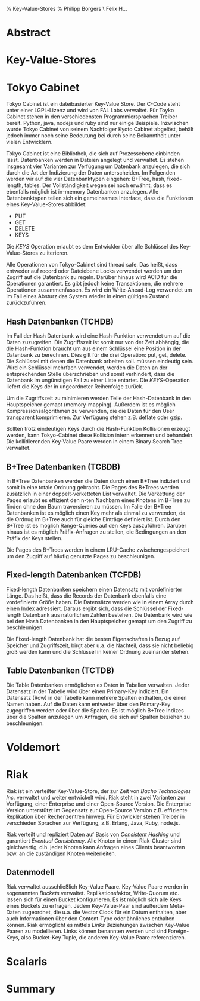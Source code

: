 % Key-Value-Stores
% Philipp Borgers \ Felix H...

# Abstract

# Key-Value-Stores



# Tokyo Cabinet

Tokyo Cabinet ist ein dateibasierter Key-Value Store.
Der C-Code steht unter einer LGPL-Lizenz und wird von FAL Labs verwaltet. Für
Toyko Cabinet stehen in den verschiedensten Programmiersprachen Treiber bereit.
Python, java, nodejs und ruby sind nur einige Beispiele. Inzwischen
wurde Tokyo Cabinet von seinem Nachfolger Kyoto Cabinet abgelöst,
behält jedoch immer noch seine Bedeutung bei durch seine Bekanntheit
unter vielen Entwicklern.

Tokyo Cabinet ist eine Bibliothek, die sich auf Prozessebene einbinden
lässt. Datenbanken werden in Dateien angelegt und verwaltet. Es stehen
insgesamt vier Varianten zur Verfügung um Datenbank anzulegen, die sich durch
die Art der Indizierung der Daten unterscheiden. Im Folgenden werden wir auf
die vier Datenbanktypen eingehen: B+Tree, hash, fixed-length, tables. Der
Vollständigkeit wegen sei noch erwähnt, dass es ebenfalls möglich ist
in-memory Datenbanken anzulegen.
Alle Datenbanktypen teilen sich ein gemeinsames
Interface, dass die Funktionen eines Key-Value-Stores abbildet:

* PUT
* GET
* DELETE
* KEYS

Die *KEYS* Operation erlaubt es dem Entwickler über alle Schlüssel des
Key-Value-Stores zu iterieren.

Alle Operationen von Tokyo-Cabinet sind thread safe. Das heißt, dass entweder
auf record oder Dateiebene Locks verwendet werden um den Zugriff auf die
Datenbank zu regeln. Darüber hinaus wird ACID für die Operationen
garantiert. Es gibt jedoch keine Transaktionen, die mehrere Operationen
zusammenfassen. Es wird ein Write-Ahead-Log verwendet um im Fall eines Absturz
das System wieder in einen gültigen Zustand zurückzuführen.

## Hash Datenbanken (TCHDB)

Im Fall der Hash Datenbank wird eine Hash-Funktion verwendet um auf die Daten
zuzugreifen. Die Zugriffszeit ist somit nur von der Zeit abhängig, die
die Hash-Funktion braucht um aus einem Schlüssel eine Position in der
Datenbank zu berechnen. Dies gilt für die drei Operation: put, get, delete.
Die Schlüssel mit denen die Datenbank arbeiten soll. müssen eindeutig sein.
Wird ein Schlüssel mehrfach verwendet, werden die Daten an der entsprechenden
Stelle überschrieben und somit verhindert, dass die Datenbank im ungünstigen
Fall zu einer Liste entartet. Die *KEYS*-Operation liefert die Keys der in
ungeordneter Reihenfolge zurück.

Um die Zugriffszeit zu minimieren werden Teile der Hash-Datenbank in
den Hauptspeicher gemapt (memory-mapping). Außerdem ist es möglich
Kompressionsalgorithmen zu verwenden, die die Daten für den User transparent
komprimieren. Zur Verfügung stehen z.B. deflate oder gzip.

Sollten trotz eindeutigen Keys durch die Hash-Funktion Kollisionen
erzeugt werden, kann Tokyo-Cabinet diese Kollision intern erkennen und
behandeln. Die kollidierenden Key-Value Paare werden in einem Binary Search
Tree verwaltet.

## B+Tree Datenbanken (TCBDB)

In B+Tree Datenbanken werden die Daten durch einen B+Tree indiziert und
somit in eine totale Ordnung gebracht. Die Pages des B+Trees werden
zusätzlich in einer
doppelt-verketteten List verwaltet. Die Verkettung der Pages erlaubt es
effizient den n-ten Nachbarn eines Knotens im B+Tree zu finden ohne den Baum
traversieren zu müssen. Im Falle der B+Tree Datenbanken ist es möglich einen
Key mehr als einmal zu verwenden, da die Ordnug im B+Tree auch für gleiche
Einträge definiert ist. Durch den B+Tree ist es möglich Range-Queries auf den
Keys auszuführen. Darüber hinaus ist es möglich Präfix-Anfragen zu stellen, die
Bedingungen an den Präfix der Keys stellen.

Die Pages des B+Trees werden in einem LRU-Cache
zwischengespeichert um den Zugriff auf häufig genutzte Pages zu beschleunigen.

## Fixed-length Datenbanken (TCFDB)

Fixed-length Datenbanken speichern einen Datensatz mit vordefinierter
Länge. Das heißt, dass die Records der Datenbank ebenfalls eine vordefinierte
Größe haben. Die Datensätze werden wie in einem Array durch einen Index
adressiert. Daraus ergibt sich, dass die Schlüssel der Fixed-length
Datenbank aus natürlichen Zahlen bestehen. Die Datenbank wird wie bei den
Hash Datenbanken in den Hauptspeicher gemapt um den Zugriff zu beschleunigen.

Die Fixed-length Datenbank hat die besten Eigenschaften in Bezug auf Speicher
und Zugriffszeit, birgt aber u.a. die Nachteil, dass sie nicht beliebig groß
werden kann und die Schlüssel in keiner Ordnung zueinander stehen.

## Table Datenbanken (TCTDB)

Die Table Datenbanken ermöglichen es Daten in Tabellen verwalten.
Jeder Datensatz in der Tabelle wird über einen Primary-Key indiziert. Ein
Datensatz (Row) in der Tabelle kann mehrere Spalten enthalten, die einen Namen
haben. Auf die Daten kann entweder über den Primary-Key zugegriffen
werden oder über die Spalten. Es ist möglich B+Tree Indizes über die Spalten
anzulegen um Anfragen, die sich auf Spalten beziehen zu beschleunigen.

# Voldemort

# Riak

Riak ist ein verteilter Key-Value-Store, der zur Zeit von *Bacho Technologies
Inc.* verwaltet und weiter entwickelt wird. Riak steht in zwei Varianten zur
Verfügung, einer Enterprise und einer Open-Source Version. Die Enterprise
Version unterstützt im Gegensatz zur Open-Source Version z.B. effiziente Replikation
über Rechenzentren hinweg. Für Entwickler stehen Treiber in verschieden
Sprachen zur Verfügung, z.B. Erlang, Java, Ruby, node.js.

Riak verteilt und repliziert Daten auf Basis von *Consistent Hashing* und
garantiert *Eventual Consistency*. Alle Knoten in einem Riak-Cluster sind
gleichwertig, d.h. jeder Knoten kann Anfragen eines Clients beantworten
bzw. an die zuständigen Knoten weiterleiten.

## Datenmodell

Riak verwaltet ausschließlich Key-Value Paare. Key-Value Paare werden in
sogenannten *Buckets* verwaltet. Replikationsfaktor, Write-Quorum etc.
lassen sich für einen Bucket konfigurieren. Es ist möglich sich alle Keys eines
Buckets zu erfragen. Jedem Key-Value-Paar sind außerdem Meta-Daten
zugeordnet, die u.a. die Vector Clock für ein Datum enthalten, aber auch
Informationen über den Content-Type oder ähnliches enthalten können. Riak
ermöglicht es mittels *Links* Beziehungen zwischen Key-Value Paaren zu
modellieren. Links können benannten werden und sind Foreign-Keys, also
Bucket-Key Tuple, die anderen Key-Value Paare referenzieren.

## 

# Scalaris

# Summary
